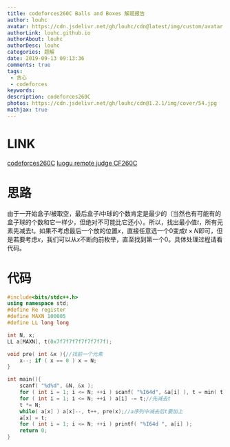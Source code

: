 ```yaml
---
title: codeforces260C Balls and Boxes 解题报告
author: louhc
avatar: https://cdn.jsdelivr.net/gh/louhc/cdn@latest/img/custom/avatar.jpg
authorLink: louhc.github.io
authorAbout: louhc
authorDesc: louhc
categories: 题解
date: 2019-09-13 09:13:36
comments: true
tags:
 - 贪心
 - codeforces
keywords: 
description: codeforces260C
photos: https://cdn.jsdelivr.net/gh/louhc/cdn@1.2.1/img/cover/54.jpg
mathjax: true
---
```


# LINK

[codeforces260C](http://codeforces.com/problemset/problem/260/C)
[luogu remote judge CF260C](https://www.luogu.com.cn/problemnew/show/CF260C)

# 思路

由于一开始盒子$i$被取空，最后盒子$i$中球的个数肯定是最少的（当然也有可能有的盒子球的个数和它一样少，但绝对不可能比它还小）。所以，找出最小值$t$，所有元素先减去$t$。如果不考虑最后一个放的位置$x$，直接任意选一个$0$变成$t\times N$即可，但是若要考虑$x$，我们可以从$x$不断向前枚举，直至找到第一个$0$。具体处理过程请看代码。

# 代码

```cpp
#include<bits/stdc++.h>
using namespace std;
#define Re register
#define MAXN 100005
#define LL long long

int N, x;
LL a[MAXN], t(0x7f7f7f7f7f7f7f7f);

void pre( int &x ){//找前一个元素
	x--; if ( x == 0 ) x = N;
}

int main(){
	scanf( "%d%d", &N, &x );
	for ( int i = 1; i <= N; ++i ) scanf( "%I64d", &a[i] ), t = min( t, a[i] );//最小值
	for ( int i = 1; i <= N; ++i ) a[i] -= t;//先减去t
	t *= N;
	while( a[x] ) a[x]--, t++, pre(x);//a序列中减去后t要加上
	a[x] = t;
	for ( int i = 1; i <= N; ++i ) printf( "%I64d ", a[i] );
	return 0;
}
```

